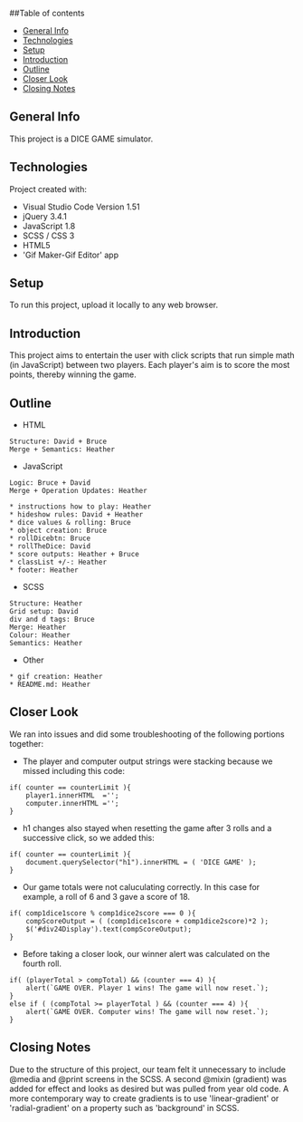 ##Table of contents
* [General Info](#general-info)
* [Technologies](#technologies)
* [Setup](#setup)
* [Introduction](#introdction)
* [Outline](#outline)
* [Closer Look](#closer-look)
* [Closing Notes](#closing-notes)

## General Info
This project is a DICE GAME simulator.
	
## Technologies
Project created with:
* Visual Studio Code Version 1.51
* jQuery 3.4.1
* JavaScript 1.8
* SCSS / CSS 3
* HTML5
* 'Gif Maker-Gif Editor' app
	
## Setup
To run this project, upload it locally to any web browser.

## Introduction
This project aims to entertain the user with click scripts that run simple math (in JavaScript) between two players. 
Each player's aim is to score the most points, thereby winning the game.

## Outline
* HTML
```
Structure: David + Bruce
Merge + Semantics: Heather
```
* JavaScript
```
Logic: Bruce + David
Merge + Operation Updates: Heather

* instructions how to play: Heather
* hideshow rules: David + Heather
* dice values & rolling: Bruce
* object creation: Bruce
* rollDicebtn: Bruce
* rollTheDice: David
* score outputs: Heather + Bruce
* classList +/-: Heather
* footer: Heather
```
* SCSS
```
Structure: Heather
Grid setup: David
div and d tags: Bruce
Merge: Heather
Colour: Heather
Semantics: Heather
```
* Other
```
* gif creation: Heather
* README.md: Heather
```

## Closer Look
We ran into issues and did some troubleshooting of the following portions together:

* The player and computer output strings were stacking because we missed including this code:
```
if( counter == counterLimit ){
    player1.innerHTML  ='';
    computer.innerHTML ='';
}
```
* h1 changes also stayed when resetting the game after 3 rolls and a successive click, so we added this:
```
if( counter == counterLimit ){
	document.querySelector("h1").innerHTML = ( 'DICE GAME' );
}
```
* Our game totals were not caluculating correctly. In this case for example, a roll of 6 and 3 gave a score of 18.
```
if( comp1dice1score % comp1dice2score === 0 ){
	compScoreOutput = ( (comp1dice1score + comp1dice2score)*2 );
	$('#div24Display').text(compScoreOutput);
}
```
* Before taking a closer look, our winner alert was calculated on the fourth roll.
```
if( (playerTotal > compTotal) && (counter === 4) ){
    alert(`GAME OVER. Player 1 wins! The game will now reset.`);
} 
else if ( (compTotal >= playerTotal ) && (counter === 4) ){
    alert(`GAME OVER. Computer wins! The game will now reset.`);
}  
```

## Closing Notes
Due to the structure of this project, our team felt it unnecessary to include @media and @print screens in the SCSS. A second @mixin (gradient) was added for effect and looks as desired but was pulled from year old code. A more contemporary way to create gradients is to use 'linear-gradient' or 'radial-gradient' on a property such as 'background' in SCSS.